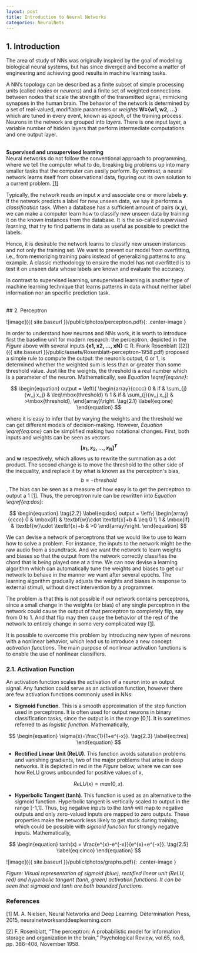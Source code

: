 ```yaml
---
layout: post
title: Introduction to Neural Networks
categories: NeuralNets
---
```



## 1. Introduction

The area of study of NNs was originally inspired by the goal of modeling biological neural systems, but has since diverged and become a matter of engineering and achieving good results in machine learning tasks. 

A NN’s topology can be described as a finite subset of simple processing units (called *nodes* or *neurons*) and a finite set of weighted connections between nodes that scale the strength of the transmitted signal, mimicking synapses in the human brain. The behavior of the network is determined by a set of real-valued, modifiable parameters or *weights* **W={w1, w2, ...}** which are tuned in every event, known as *epoch*, of the training process. Neurons in the network are grouped into *layers*. There is one input layer, a variable number of hidden layers that perform intermediate computations and one output layer.

<br />**Supervised and unsupervised learning** <br /> Neural networks do not follow the conventional approach to programming, where we tell the computer what to do, breaking big problems up into many smaller tasks that the computer can easily perform. By contrast, a neural network learns itself from observational data, figuring out its own solution to a current problem. [[1]](http://www.neuralnetworksanddeeplearning.com)

Typically, the network reads an input **x** and associate one or more labels **y**. If the network predicts a label for new unseen data, we say it performs a *classification* task. When a database has a sufficient amount of pairs (**x**,**y**), we can make a computer learn how to classify new unseen data by training it on the known instances from the database. It is the so-called *supervised learning*, that try to find patterns in data as useful as possible to predict the labels.

Hence, it is desirable the network learns to classify new unseen instances and not only the training set. We want to prevent our model from overfitting, i.e., from memorizing training pairs instead of generalizing patterns to any example. A classic methodology to ensure the model has not overfitted is to test it on unseen data whose labels are known and evaluate the accuracy.

In contrast to supervised learning, unsupervised learning is another type of machine learning technique that learns patterns in data without neither label information nor an specific prediction task.

<br />
## 2. Perceptron

![image]({{ site.baseurl }}/public/photos/perceptron.pdf){: .center-image }

In order to understand how neurons and NNs work, it is worth to introduce first the baseline unit for modern research: the perceptron, depicted in the *Figure* above with several inputs **{x1, x2, ..., xN}** ∈ R. Frank Rosenblatt [[2]]({{ site.baseurl }}/public/assets/Rosenblatt-perceptron-1958.pdf) proposed a simple rule to compute the output: the neuron’s output, 0 or 1, is determined whether the weighted sum is less than or greater than some threshold value. Just like the weights, the threshold is a real number which is a parameter of the neuron. Mathematically, see *Equation \eqref{eq:one}*:

$$
\begin{equation}
  output = \left\{ \begin{array}{cccc} 
  0 & if & \sum_{j}{w_j x_j} & \leq\mbox{threshold} \\
  1 & if & \sum_{j}{w_j x_j} & >\mbox{threshold},           
  \end{array}\right.
  \tag{2.1} \label{eq:one}
\end{equation}
$$

where it is easy to infer that by varying the weights and the threshold we can get different models of decision-making. However, *Equation \eqref{eq:one}* can be simplified making two notational changes. First, both inputs and weights can be seen as vectors **$$[x_1, x_{2}, ..., x_{N}]^T$$** and **w** respectively, which allows us to rewrite the summation as a dot product. The second change is to move the threshold to the other side of the inequality, and replace it by what is known as the perceptron's bias, $$b\equiv-threshold$$. The bias can be seen as a measure of how easy is to get the perceptron to output a 1 [[1]](http://www.neuralnetworksanddeeplearning.com). Thus, the perceptron rule can be rewritten into *Equation \eqref{eq:dos}*:

$$
\begin{equation}
  \tag{2.2} \label{eq:dos}
  output = \left\{ \begin{array}{cccc} 
  0 & \mbox{if} & \textbf{w}\cdot \textbf{x}+b & \leq 0 \\
  1 & \mbox{if} & \textbf{w}\cdot \textbf{x}+b & >0         
  \end{array}\right.
\end{equation}
$$

We can devise a network of perceptrons that we would like to use to learn how to solve a problem. For instance, the inputs to the network might be the raw audio from a soundtrack. And we want the network to learn weights and biases so that the output from the network correctly classifies the chord that is being played one at a time. We can now devise a learning algorithm which can automatically tune the weights and biases to get our network to behave in the manner we want after several epochs. The learning algorithm gradually adjusts the weights and biases in response to external stimuli, without direct intervention by a programmer.  

The problem is that this is not possible if our network contains perceptrons, since a small change in the weights (or bias) of any single perceptron in the network could cause the output of that perceptron to completely flip, say from 0 to 1. And that flip may then cause the behavior of the rest of the network to entirely change in some very complicated way [[1]](http://www.neuralnetworksanddeeplearning.com). 

It is possible to overcome this problem by introducing new types of neurons with a nonlinear behavior, which lead us to introduce a new concept: *activation functions*. The main purpose of nonlinear activation functions is to enable the use of nonlinear classifiers.


### 2.1. Activation Function

An activation function scales the activation of a neuron into an output signal. Any function could serve as an activation function, however there are few activation functions commonly used in NNs:

* **Sigmoid Function**. This is a smooth approximation of the step function used in perceptrons. It is often used for output neurons in binary classification tasks, since the output is in the range [0,1]. It is sometimes referred to as *logistic function*. Mathematically,

$$
\begin{equation}
\sigma(x)=\frac{1}{1+e^{-x}}.
\tag{2.3} \label{eq:tres}
\end{equation}
$$

* **Rectified Linear Unit (ReLU)**. This function avoids saturation problems and vanishing gradients, two of the major problems that arise in deep networks. It is depicted in red in the *Figure* below, where we can see how ReLU grows unbounded for positive values of x,

$$
\begin{equation}
ReLU(x) = max(0,x).
\tag{2.4} \label{eq:cuatro}
\end{equation}
$$

* **Hyperbolic Tangent (tanh)**. This function is used as an alternative to the sigmoid function. Hyperbolic tangent is vertically scaled to output in the range [-1,1]. Thus, big negative inputs to the *tanh* will map to negative outputs and only zero-valued inputs are mapped to zero outputs. These properties make the network less likely to get stuck during training, which could be possible with *sigmoid function* for strongly negative inputs. Mathematically,

$$
\begin{equation}
tanh(x) = \frac{e^{x}-e^{-x}}{e^{x}+e^{-x}}.
\tag{2.5} \label{eq:cinco}
\end{equation}
$$


![image]({{ site.baseurl }}/public/photos/graphs.pdf){: .center-image }

*Figure: Visual representation of sigmoid (blue), rectified linear unit (ReLU, red) and hyperbolic tangent (tanh, green) activation functions. It can be seen that sigmoid and tanh are both bounded functions.*



### References

[1] M. A. Nielsen, Neural Networks and Deep Learning. Determination Press, 2015, neuralnetworksanddeeplearning.com

[2] F. Rosenblatt, “The perceptron: A probabilistic model for information storage and organization in the brain,” Psychological Review, vol.65, no.6, pp. 386–408, November 1958. 


